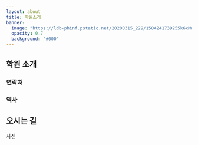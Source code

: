```yaml
---
layout: about
title: 학원소개
banner:
  image: "https://ldb-phinf.pstatic.net/20200315_229/1584241739255k6xMw_JPEG/8Fab2Gp2Pvw7S4FLT9AryW2X.jpg"
  opacity: 0.7
  background: "#000"
---
```


## 학원 소개

### 연락처

### 역사

## 오시는 길

사진
